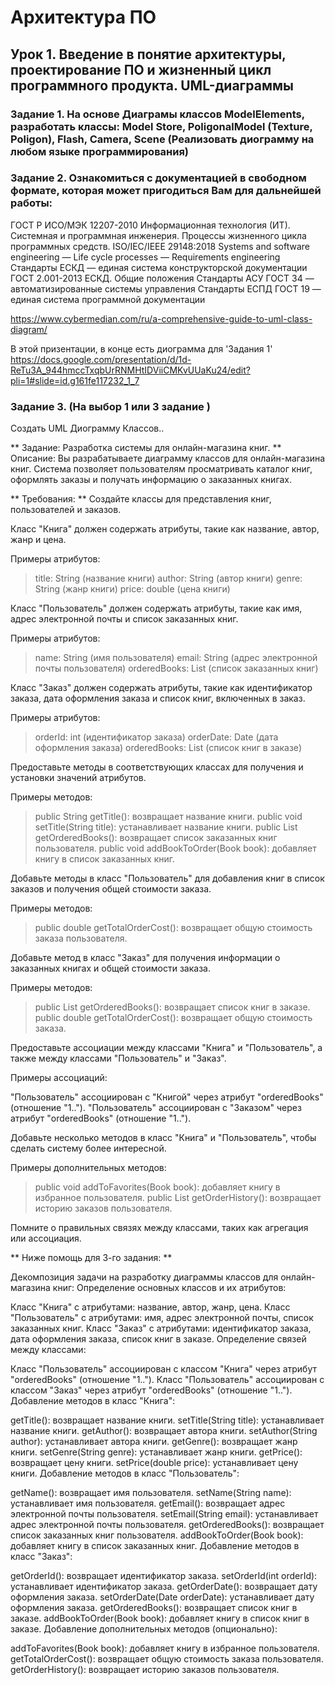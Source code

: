# Архитектура ПО

## Урок 1. Введение в понятие архитектуры, проектирование ПО и жизненный цикл программного продукта. UML-диаграммы

### Задание 1. На основе Диаграмы классов ModelElements, разработать классы: Model Store, PoligonalModel (Texture, Poligon), Flash, Camera, Scene (Реализовать диограмму на любом языке программирования)

### Задание 2. Ознакомиться с документацией в свободном формате, которая может пригодиться Вам для дальнейшей работы:

ГОСТ Р ИСО/МЭК 12207-2010 Информационная технология (ИТ). Системная и программная инженерия. Процессы жизненного цикла программных средств.
ISO/IEC/IEEE 29148:2018 Systems and software engineering — Life cycle processes — Requirements engineering
Стандарты ЕСКД — единая система конструкторской документации
ГОСТ 2.001-2013 ЕСКД. Общие положения
Стандарты АСУ ГОСТ 34 — автоматизированные системы управления
Стандарты ЕСПД ГОСТ 19 — единая система программной документации

https://www.cybermedian.com/ru/a-comprehensive-guide-to-uml-class-diagram/

В этой призентации, в конце есть диограмма для 'Задания 1'
https://docs.google.com/presentation/d/1d-ReTu3A_944hmccTxqbUrRNMHtIDViiCMKvUUaKu24/edit?pli=1#slide=id.g161fe117232_1_7

### Задание 3. (На выбор 1 или 3 задание )
Создать UML Диограмму Классов..

** Задание: Разработка системы для онлайн-магазина книг. **
Описание:
Вы разрабатываете диаграмму классов для онлайн-магазина книг. Система позволяет пользователям просматривать каталог книг, оформлять заказы и получать информацию о заказанных книгах.

** Требования: **
Создайте классы для представления книг, пользователей и заказов.

Класс "Книга" должен содержать атрибуты, такие как название, автор, жанр и цена.

Примеры атрибутов:

> title: String (название книги)
> author: String (автор книги)
> genre: String (жанр книги)
> price: double (цена книги)

Класс "Пользователь" должен содержать атрибуты, такие как имя, адрес электронной почты и список заказанных книг.

Примеры атрибутов:

> name: String (имя пользователя)
> email: String (адрес электронной почты пользователя)
> orderedBooks: List<Book> (список заказанных книг)

Класс "Заказ" должен содержать атрибуты, такие как идентификатор заказа, дата оформления заказа и список книг, включенных в заказ.

Примеры атрибутов:

> orderId: int (идентификатор заказа)
> orderDate: Date (дата оформления заказа)
> orderedBooks: List<Book> (список книг в заказе)

Предоставьте методы в соответствующих классах для получения и установки значений атрибутов.

Примеры методов:

> public String getTitle(): возвращает название книги.
> public void setTitle(String title): устанавливает название книги.
> public List<Book> getOrderedBooks(): возвращает список заказанных книг пользователя.
> public void addBookToOrder(Book book): добавляет книгу в список заказанных книг.

Добавьте методы в класс "Пользователь" для добавления книг в список заказов и получения общей стоимости заказа.

Примеры методов:

> public double getTotalOrderCost(): возвращает общую стоимость заказа пользователя.

Добавьте метод в класс "Заказ" для получения информации о заказанных книгах и общей стоимости заказа.

Примеры методов:

> public List<Book> getOrderedBooks(): возвращает список книг в заказе.
> public double getTotalOrderCost(): возвращает общую стоимость заказа.

Предоставьте ассоциации между классами "Книга" и "Пользователь", а также между классами "Пользователь" и "Заказ".

Примеры ассоциаций:

"Пользователь" ассоциирован с "Книгой" через атрибут "orderedBooks" (отношение "1..").
"Пользователь" ассоциирован с "Заказом" через атрибут "orderedBooks" (отношение "1..").

Добавьте несколько методов в класс "Книга" и "Пользователь", чтобы сделать систему более интересной.

Примеры дополнительных методов:

> public void addToFavorites(Book book): добавляет книгу в избранное пользователя.
> public List<Order> getOrderHistory(): возвращает историю заказов пользователя.

Помните о правильных связях между классами, таких как агрегация или ассоциация.

** Ниже помощь для 3-го задания: **

Декомпозиция задачи на разработку диаграммы классов для онлайн-магазина книг:
Определение основных классов и их атрибутов:

Класс "Книга" с атрибутами: название, автор, жанр, цена.
Класс "Пользователь" с атрибутами: имя, адрес электронной почты, список заказанных книг.
Класс "Заказ" с атрибутами: идентификатор заказа, дата оформления заказа, список книг в заказе.
Определение связей между классами:

Класс "Пользователь" ассоциирован с классом "Книга" через атрибут "orderedBooks" (отношение "1..").
Класс "Пользователь" ассоциирован с классом "Заказ" через атрибут "orderedBooks" (отношение "1..").
Добавление методов в класс "Книга":

getTitle(): возвращает название книги.
setTitle(String title): устанавливает название книги.
getAuthor(): возвращает автора книги.
setAuthor(String author): устанавливает автора книги.
getGenre(): возвращает жанр книги.
setGenre(String genre): устанавливает жанр книги.
getPrice(): возвращает цену книги.
setPrice(double price): устанавливает цену книги.
Добавление методов в класс "Пользователь":

getName(): возвращает имя пользователя.
setName(String name): устанавливает имя пользователя.
getEmail(): возвращает адрес электронной почты пользователя.
setEmail(String email): устанавливает адрес электронной почты пользователя.
getOrderedBooks(): возвращает список заказанных книг пользователя.
addBookToOrder(Book book): добавляет книгу в список заказанных книг.
Добавление методов в класс "Заказ":

getOrderId(): возвращает идентификатор заказа.
setOrderId(int orderId): устанавливает идентификатор заказа.
getOrderDate(): возвращает дату оформления заказа.
setOrderDate(Date orderDate): устанавливает дату оформления заказа.
getOrderedBooks(): возвращает список книг в заказе.
addBookToOrder(Book book): добавляет книгу в список книг в заказе.
Добавление дополнительных методов (опционально):

addToFavorites(Book book): добавляет книгу в избранное пользователя.
getTotalOrderCost(): возвращает общую стоимость заказа пользователя.
getOrderHistory(): возвращает историю заказов пользователя.
